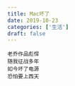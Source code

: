```yaml
---
title: Mac坏了
date: 2019-10-23
categories: ['生活']
draft: false
---
```


```
老乔作品彪悍
随我征战多年
如今坏了电源
恐怕要上西天
```

